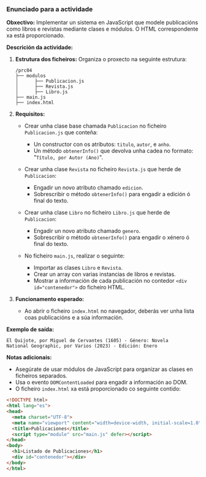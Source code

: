 ### Enunciado para a actividade

**Obxectivo:** Implementar un sistema en JavaScript que modele publicacións como libros e revistas mediante clases e módulos. O HTML correspondente xa está proporcionado.

**Descrición da actividade:**

1. **Estrutura dos ficheiros:**
   Organiza o proxecto na seguinte estrutura:
   ```
   /prc04
   ├── modulos
   │      ├── Publicacion.js
   │      ├── Revista.js
   │      ├── Libro.js
   ├── main.js
   ├── index.html
   ```

2. **Requisitos:**
   - Crear unha clase base chamada `Publicacion` no ficheiro `Publicacion.js` que conteña:
     - Un constructor con os atributos: `titulo`, `autor`, e `anho`.
     - Un método `obtenerInfo()` que devolva unha cadea no formato: "`Título, por Autor (Ano)`".
   
   - Crear unha clase `Revista` no ficheiro `Revista.js` que herde de `Publicacion`:
     - Engadir un novo atributo chamado `edicion`.
     - Sobrescribir o método `obtenerInfo()` para engadir a edición ó final do texto.
   
   - Crear unha clase `Libro` no ficheiro `Libro.js` que herde de `Publicacion`:
     - Engadir un novo atributo chamado `genero`.
     - Sobrescribir o método `obtenerInfo()` para engadir o xénero ó final do texto.

   - No ficheiro `main.js`, realizar o seguinte:
     - Importar as clases `Libro` e `Revista`.
     - Crear un array con varias instancias de libros e revistas.
     - Mostrar a información de cada publicación no contedor `<div id="contenedor">` do ficheiro HTML.

3. **Funcionamento esperado:**
   - Ao abrir o ficheiro `index.html` no navegador, deberás ver unha lista coas publicacións e a súa información.

**Exemplo de saída:**
```plaintext
El Quijote, por Miguel de Cervantes (1605) - Género: Novela
National Geographic, por Varios (2023) - Edición: Enero
```

**Notas adicionais:**
- Asegúrate de usar módulos de JavaScript para organizar as clases en ficheiros separados.
- Usa o evento `DOMContentLoaded` para engadir a información ao DOM.
- O ficheiro `index.html` xa está proporcionado co seguinte contido:

```html
<!DOCTYPE html>
<html lang="es">
<head>
  <meta charset="UTF-8">
  <meta name="viewport" content="width=device-width, initial-scale=1.0">
  <title>Publicaciones</title>
  <script type="module" src="main.js" defer></script>
</head>
<body>
  <h1>Listado de Publicaciones</h1>
  <div id="contenedor"></div>
</body>
</html>
```
